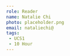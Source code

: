 ```yaml
---
role: Reader
name: Natalie Chi
photo: placeholder.png
email: nataliechi@
tags:
 - UCS1
 - 10 Hour
---
```

